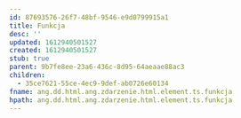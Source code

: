```yaml
---
id: 87693576-26f7-48bf-9546-e9d0799915a1
title: Funkcja
desc: ''
updated: 1612940501527
created: 1612940501527
stub: true
parent: 9b7fe8ee-23a6-436c-8d95-64aeaae88ac3
children:
  - 35ce7621-55ce-4ec9-9def-ab0726e60134
fname: ang.dd.html.ang.zdarzenie.html.element.ts.funkcja
hpath: ang.dd.html.ang.zdarzenie.html.element.ts.funkcja
---
```



